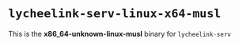 # `lycheelink-serv-linux-x64-musl`

This is the **x86_64-unknown-linux-musl** binary for `lycheelink-serv`
